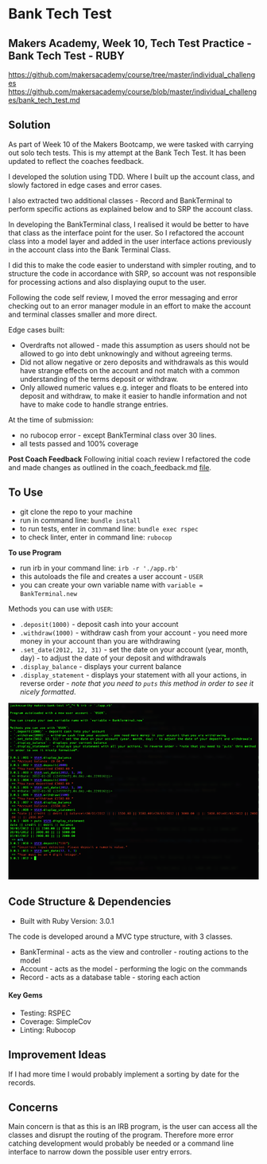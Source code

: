 # Bank Tech Test
## Makers Academy, Week 10, Tech Test Practice - Bank Tech Test - RUBY

https://github.com/makersacademy/course/tree/master/individual_challenges
https://github.com/makersacademy/course/blob/master/individual_challenges/bank_tech_test.md

## Solution
As part of Week 10 of the Makers Bootcamp, we were tasked with carrying out solo tech tests. This is my attempt at the Bank Tech Test. It has been updated to reflect the coaches feedback. 

I developed the solution using TDD. Where I built up the account class, and slowly factored in edge cases and error cases.

I also extracted two additional classes - Record and BankTerminal to perform specific actions as explained below and to SRP the account class.

In developing the BankTerminal class, I realised it would be better to have that class as the interface point for the user. So I refactored the account class into a model layer and added in the user interface actions previously in the account class into the Bank Terminal Class.

I did this to make the code easier to understand with simpler routing, and to structure the code in accordance with SRP, so account was not responsible for processing actions and also displaying ouput to the user.

Following the code self review, I moved the error messaging and error checking out to an error manager module in an effort to make the account and terminal classes smaller and more direct.

Edge cases built:
- Overdrafts not allowed - made this assumption as users should not be allowed to go into debt unknowingly and without agreeing terms.
- Did not allow negative or zero deposits and withdrawals as this would have strange effects on the account and not match with a common understanding of the terms deposit or withdraw.
- Only allowed numeric values e.g. integer and floats to be entered into deposit and withdraw, to make it easier to handle information and not have to make code to handle strange entries.

At the time of submission:
- no rubocop error - except BankTerminal class over 30 lines.
- all tests passed and 100% coverage

**Post Coach Feedback**
Following initial coach review I refactored the code and made changes as outlined in the coach_feedback.md [file](https://github.com/jackmcc08/makers-bank-test/blob/main/coach_feedback.md).

## To Use
- git clone the repo to your machine
- run in command line: `bundle install`
- to run tests, enter in command line: `bundle exec rspec`
- to check linter, enter in command line: `rubocop`

**To use Program**
- run irb in your command line: `irb -r './app.rb'`
- this autoloads the file and creates a user account - `USER`
- you can create your own variable name with `variable = BankTerminal.new`

Methods you can use with `USER`:
- `.deposit(1000)` - deposit cash into your account
- `.withdraw(1000)` - withdraw cash from your account - you need more money in your account than you are withdrawing
- `.set_date(2012, 12, 31)` - set the date on your account (year, month, day) - to adjust the date of your deposit and withdrawals
- `.display_balance` - displays your current balance
- `.display_statement` - displays your statement with all your actions, in reverse order - *note that you need to `puts` this method in order to see it nicely formatted*.

![screenshot](./IRB_demo_screenshot.png)

## Code Structure & Dependencies
- Built with Ruby Version: 3.0.1

The code is developed around a MVC type structure, with 3 classes.
  - BankTerminal - acts as the view and controller - routing actions to the model
  - Account - acts as the model - performing the logic on the commands
  - Record - acts as a database table - storing each action

#### Key Gems
- Testing: RSPEC
- Coverage: SimpleCov
- Linting: Rubocop

## Improvement Ideas
If I had more time I would probably implement a sorting by date for the records.

## Concerns
Main concern is that as this is an IRB program, is the user can access all the classes and disrupt the routing of the program. Therefore more error catching development would probably be needed or a command line interface to narrow down the possible user entry errors.

